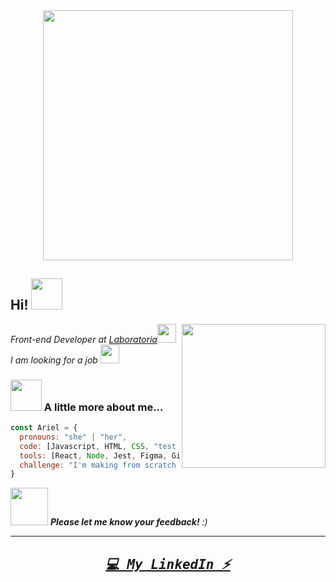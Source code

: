 <div align="center">
  <img src="https://user-images.githubusercontent.com/116236410/225792509-2a876cab-e052-4b48-b2a7-5caeddff9b16.png" width="400" style="border:0;"/>
</div>

<h2> Hi! <img src="https://media.giphy.com/media/mGcNjsfWAjY5AEZNw6/giphy.gif" width="50"></h2>
<img align='right' src="https://media.giphy.com/media/ieyl9zmCjO4b4t6qoY/giphy.gif" width="230">
<p><em>Front-end Developer at <a href="https://www.laboratoria.la/">Laboratoria</a><img src="https://media.giphy.com/media/fYSnHlufseco8Fh93Z/giphy.gif" width="30"></br>I am looking for a job <a href="https://www.thoughtworks.com"></a><img src="https://media.giphy.com/media/WUlplcMpOCEmTGBtBW/giphy.gif" width="30"> 
</em></p>

### <img src="https://media.giphy.com/media/VgCDAzcKvsR6OM0uWg/giphy.gif" width="50"> A little more about me...  

```javascript
const Ariel = {
  pronouns: "she" | "her",
  code: [Javascript, HTML, CSS, "test units", "API consumption"],
  tools: [React, Node, Jest, Figma, Git],
  challenge: "I'm making from scratch a project called Burger Queen!"
}
```

<img src="https://media.giphy.com/media/LnQjpWaON8nhr21vNW/giphy.gif" width="60"> <em><b>Please let me know your feedback!</b> :)</em>

---
<h2 align="center">
<pre><i><a href="https://www.linkedin.com/in/ariel-kristal-navarro-monz%C3%B3n-827314231/" target="_blank">💻 My LinkedIn ⚡</a></i></pre>
</h2>

